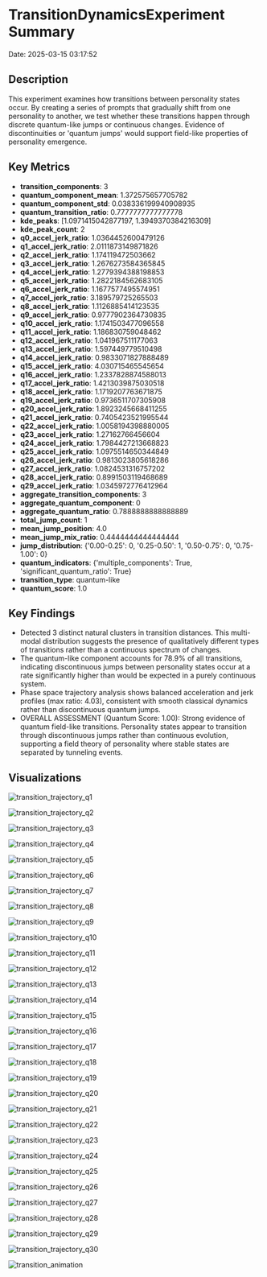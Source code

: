 # TransitionDynamicsExperiment Summary

Date: 2025-03-15 03:17:52

## Description

This experiment examines how transitions between personality states occur. By creating a series of prompts that gradually shift from one personality to another, we test whether these transitions happen through discrete quantum-like jumps or continuous changes. Evidence of discontinuities or 'quantum jumps' would support field-like properties of personality emergence.

## Key Metrics

- **transition_components**: 3
- **quantum_component_mean**: 1.372575657705782
- **quantum_component_std**: 0.038336199940908935
- **quantum_transition_ratio**: 0.7777777777777778
- **kde_peaks**: [1.0971415042877197, 1.3949370384216309]
- **kde_peak_count**: 2
- **q0_accel_jerk_ratio**: 1.0364452600479126
- **q1_accel_jerk_ratio**: 2.0111873149871826
- **q2_accel_jerk_ratio**: 1.174119472503662
- **q3_accel_jerk_ratio**: 1.2676273584365845
- **q4_accel_jerk_ratio**: 1.2779394388198853
- **q5_accel_jerk_ratio**: 1.2822184562683105
- **q6_accel_jerk_ratio**: 1.1677577495574951
- **q7_accel_jerk_ratio**: 3.189579725265503
- **q8_accel_jerk_ratio**: 1.1126885414123535
- **q9_accel_jerk_ratio**: 0.9777902364730835
- **q10_accel_jerk_ratio**: 1.1741503477096558
- **q11_accel_jerk_ratio**: 1.186830759048462
- **q12_accel_jerk_ratio**: 1.041967511177063
- **q13_accel_jerk_ratio**: 1.597449779510498
- **q14_accel_jerk_ratio**: 0.9833071827888489
- **q15_accel_jerk_ratio**: 4.030715465545654
- **q16_accel_jerk_ratio**: 1.2337828874588013
- **q17_accel_jerk_ratio**: 1.4213039875030518
- **q18_accel_jerk_ratio**: 1.1719207763671875
- **q19_accel_jerk_ratio**: 0.9736511707305908
- **q20_accel_jerk_ratio**: 1.8923245668411255
- **q21_accel_jerk_ratio**: 0.7405423521995544
- **q22_accel_jerk_ratio**: 1.0058194398880005
- **q23_accel_jerk_ratio**: 1.27162766456604
- **q24_accel_jerk_ratio**: 1.7984427213668823
- **q25_accel_jerk_ratio**: 1.0975514650344849
- **q26_accel_jerk_ratio**: 0.9813023805618286
- **q27_accel_jerk_ratio**: 1.0824531316757202
- **q28_accel_jerk_ratio**: 0.8991503119468689
- **q29_accel_jerk_ratio**: 1.0345972776412964
- **aggregate_transition_components**: 3
- **aggregate_quantum_component**: 0
- **aggregate_quantum_ratio**: 0.7888888888888889
- **total_jump_count**: 1
- **mean_jump_position**: 4.0
- **mean_jump_mix_ratio**: 0.4444444444444444
- **jump_distribution**: {'0.00-0.25': 0, '0.25-0.50': 1, '0.50-0.75': 0, '0.75-1.00': 0}
- **quantum_indicators**: {'multiple_components': True, 'significant_quantum_ratio': True}
- **transition_type**: quantum-like
- **quantum_score**: 1.0

## Key Findings

- Detected 3 distinct natural clusters in transition distances. This multi-modal distribution suggests the presence of qualitatively different types of transitions rather than a continuous spectrum of changes.
- The quantum-like component accounts for 78.9% of all transitions, indicating discontinuous jumps between personality states occur at a rate significantly higher than would be expected in a purely continuous system.
- Phase space trajectory analysis shows balanced acceleration and jerk profiles (max ratio: 4.03), consistent with smooth classical dynamics rather than discontinuous quantum jumps.
- OVERALL ASSESSMENT (Quantum Score: 1.00): Strong evidence of quantum field-like transitions. Personality states appear to transition through discontinuous jumps rather than continuous evolution, supporting a field theory of personality where stable states are separated by tunneling events.

## Visualizations

![transition_trajectory_q1](../visualizations/transition_trajectory_001.png)

![transition_trajectory_q2](../visualizations/transition_trajectory_002.png)

![transition_trajectory_q3](../visualizations/transition_trajectory_003.png)

![transition_trajectory_q4](../visualizations/transition_trajectory_004.png)

![transition_trajectory_q5](../visualizations/transition_trajectory_005.png)

![transition_trajectory_q6](../visualizations/transition_trajectory_006.png)

![transition_trajectory_q7](../visualizations/transition_trajectory_007.png)

![transition_trajectory_q8](../visualizations/transition_trajectory_008.png)

![transition_trajectory_q9](../visualizations/transition_trajectory_009.png)

![transition_trajectory_q10](../visualizations/transition_trajectory_010.png)

![transition_trajectory_q11](../visualizations/transition_trajectory_011.png)

![transition_trajectory_q12](../visualizations/transition_trajectory_012.png)

![transition_trajectory_q13](../visualizations/transition_trajectory_013.png)

![transition_trajectory_q14](../visualizations/transition_trajectory_014.png)

![transition_trajectory_q15](../visualizations/transition_trajectory_015.png)

![transition_trajectory_q16](../visualizations/transition_trajectory_016.png)

![transition_trajectory_q17](../visualizations/transition_trajectory_017.png)

![transition_trajectory_q18](../visualizations/transition_trajectory_018.png)

![transition_trajectory_q19](../visualizations/transition_trajectory_019.png)

![transition_trajectory_q20](../visualizations/transition_trajectory_020.png)

![transition_trajectory_q21](../visualizations/transition_trajectory_021.png)

![transition_trajectory_q22](../visualizations/transition_trajectory_022.png)

![transition_trajectory_q23](../visualizations/transition_trajectory_023.png)

![transition_trajectory_q24](../visualizations/transition_trajectory_024.png)

![transition_trajectory_q25](../visualizations/transition_trajectory_025.png)

![transition_trajectory_q26](../visualizations/transition_trajectory_026.png)

![transition_trajectory_q27](../visualizations/transition_trajectory_027.png)

![transition_trajectory_q28](../visualizations/transition_trajectory_028.png)

![transition_trajectory_q29](../visualizations/transition_trajectory_029.png)

![transition_trajectory_q30](../visualizations/transition_trajectory_030.png)

![transition_animation](../visualizations/transition_animation_031.gif)


